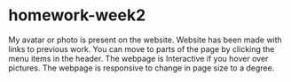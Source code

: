 # homework-week2
My avatar or photo is present on the website.
Website has been made with links to previous work.
You can move to parts of the page by clicking the menu items in the header. 
The webpage is Interactive if you hover over pictures. 
The webpage is responsive to change in page size to a degree. 